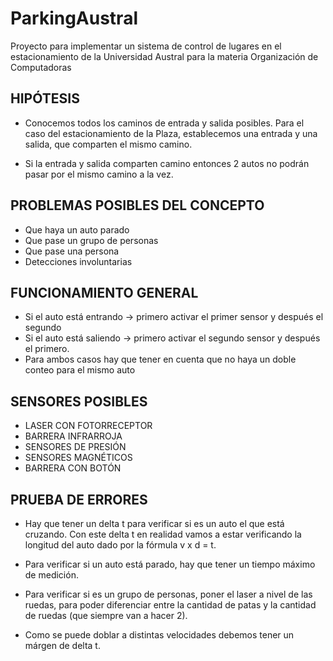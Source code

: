 # ParkingAustral

Proyecto para implementar un sistema de control de lugares en el estacionamiento de la Universidad Austral para la materia Organización de Computadoras

## HIPÓTESIS
- Conocemos todos los caminos de entrada y salida posibles. Para el caso del estacionamiento de la Plaza, establecemos una entrada y una salida, que comparten el mismo camino.

- Si la entrada y salida comparten camino entonces 2 autos no podrán pasar por el mismo camino a la vez.

## PROBLEMAS POSIBLES DEL CONCEPTO
- Que haya un auto parado
- Que pase un grupo de personas
- Que pase una persona
- Detecciones involuntarias

## FUNCIONAMIENTO GENERAL

- Si el auto está entrando -> primero activar el primer sensor y después el segundo
- Si el auto está saliendo -> primero activar el segundo sensor y después el primero.
- Para ambos casos hay que tener en cuenta que no haya un doble conteo para el mismo auto

## SENSORES POSIBLES

- LASER CON FOTORRECEPTOR
- BARRERA INFRARROJA
- SENSORES DE PRESIÓN
- SENSORES MAGNÉTICOS
- BARRERA CON BOTÓN

## PRUEBA DE ERRORES

- Hay que tener un delta t para verificar si es un auto el que está cruzando. Con este delta t en realidad vamos a estar verificando la longitud del auto dado por la fórmula v x d = t.

- Para verificar si un auto está parado, hay que tener un tiempo máximo de medición.

- Para verificar si es un grupo de personas, poner el laser a nivel de las ruedas, para poder diferenciar entre la cantidad de patas y la cantidad de ruedas (que siempre van a hacer 2).

- Como se puede doblar a distintas velocidades debemos tener un márgen de delta t.